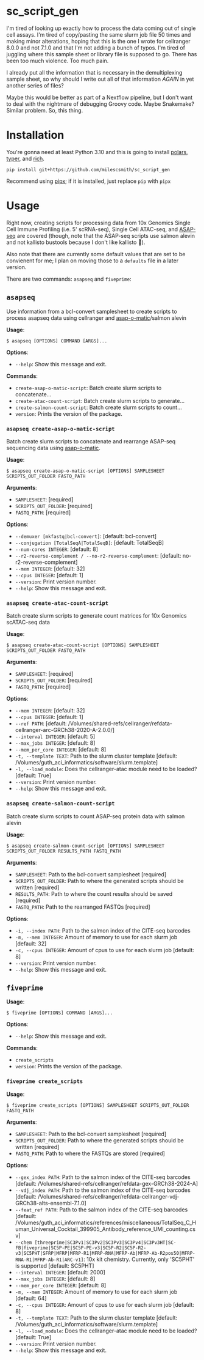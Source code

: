 # sc_script_gen

I'm tired of looking up exactly how to process the data coming out of single cell assays.  I'm tired of copy/pasting
the same slurm job file 50 times and making minor alterations, hoping that this is the one I wrote for cellranger 8.0.0
and not 7.1.0 and that I'm not adding a bunch of typos.  I'm tired of juggling where this sample sheet or library file is supposed to go. 
There has been too much violence. Too much pain.

I already put all the information that is necessary in the demultiplexing sample sheet, so why should I write out all of that
information *AGAIN* in yet another series of files?

Maybe this would be better as part of a Nextflow pipeline, but I don't want to deal with the nightmare of debugging
Groovy code. Maybe Snakemake? Similar problem.  So, this thing.

# Installation

You're gonna need at least Python 3.10 and this is going to install [polars](https://pola.rs/),
[typer](https://typer.tiangolo.com/), and [rich](https://rich.readthedocs.io/en/stable/introduction.html).

```
pip install git+https://github.com/milescsmith/sc_script_gen
```

Recommend using [pipx](https://pipx.pypa.io/stable/installation/); if it is installed, just replace `pip` with `pipx`

# Usage

Right now, creating scripts for processing data from 10x Genomics Single Cell Immune Profiling (i.e. 5' scRNA-seq),
Single Cell ATAC-seq, and [ASAP-seq](https://cite-seq.com/asapseq/) are covered (though, note that the ASAP-seq
scripts use salmon alevin and not kallisto bustools because I don't like kallisto :shrug:).

Also note that there are currently some default values that are set to be convienent for me; I plan on moving those to
a `defaults` file in a later version.

There are two commands: `asapseq` and `fiveprime`:


## `asapseq`

Use information from a bcl-convert samplesheet to create scripts to process asapseq data using cellranger and [asap-o-matic](https://github.com/milescsmith/asap_o_matic)/salmon alevin

**Usage**:

```console
$ asapseq [OPTIONS] COMMAND [ARGS]...
```

**Options**:

* `--help`: Show this message and exit.

**Commands**:

* `create-asap-o-matic-script`: Batch create slurm scripts to concatenate...
* `create-atac-count-script`: Batch create slurm scripts to generate...
* `create-salmon-count-script`: Batch create slurm scripts to count...
* `version`: Prints the version of the package.

### `asapseq create-asap-o-matic-script`

Batch create slurm scripts to concatenate and rearrange ASAP-seq sequencing
data using [asap-o-matic](https://github.com/milescsmith/asap_o_matic).

**Usage**:

```console
$ asapseq create-asap-o-matic-script [OPTIONS] SAMPLESHEET SCRIPTS_OUT_FOLDER FASTQ_PATH
```

**Arguments**:

* `SAMPLESHEET`: [required]
* `SCRIPTS_OUT_FOLDER`: [required]
* `FASTQ_PATH`: [required]

**Options**:

* `--demuxer [mkfastq|bcl-convert]`: [default: bcl-convert]
* `--conjugation [TotalSeqA|TotalSeqB]`: [default: TotalSeqB]
* `--num-cores INTEGER`: [default: 8]
* `--r2-reverse-complement / --no-r2-reverse-complement`: [default: no-r2-reverse-complement]
* `--mem INTEGER`: [default: 32]
* `--cpus INTEGER`: [default: 1]
* `--version`: Print version number.
* `--help`: Show this message and exit.

### `asapseq create-atac-count-script`

Batch create slurm scripts to generate count matrices for 10x Genomics scATAC-seq data

**Usage**:

```console
$ asapseq create-atac-count-script [OPTIONS] SAMPLESHEET SCRIPTS_OUT_FOLDER FASTQ_PATH
```

**Arguments**:

* `SAMPLESHEET`: [required]
* `SCRIPTS_OUT_FOLDER`: [required]
* `FASTQ_PATH`: [required]

**Options**:

* `--mem INTEGER`: [default: 32]
* `--cpus INTEGER`: [default: 1]
* `--ref PATH`: [default: /Volumes/shared-refs/cellranger/refdata-cellranger-arc-GRCh38-2020-A-2.0.0/]
* `--interval INTEGER`: [default: 5]
* `--max_jobs INTEGER`: [default: 8]
* `--mem_per_core INTEGER`: [default: 8]
* `-t, --template TEXT`: Path to the slurm cluster template  [default: /Volumes/guth_aci_informatics/software/slurm.template]
* `-l, --load_module`: Does the cellranger-atac module need to be loaded?  [default: True]
* `--version`: Print version number.
* `--help`: Show this message and exit.

### `asapseq create-salmon-count-script`

Batch create slurm scripts to count ASAP-seq protein data with salmon alevin

**Usage**:

```console
$ asapseq create-salmon-count-script [OPTIONS] SAMPLESHEET SCRIPTS_OUT_FOLDER RESULTS_PATH FASTQ_PATH
```

**Arguments**:

* `SAMPLESHEET`: Path to the bcl-convert samplesheet  [required]
* `SCRIPTS_OUT_FOLDER`: Path to where the generated scripts should be written  [required]
* `RESULTS_PATH`: Path to where the count results should be saved  [required]
* `FASTQ_PATH`: Path to the rearranged FASTQs  [required]

**Options**:

* `-i, --index PATH`: Path to the salmon index of the CITE-seq barcodes
* `-m, --mem INTEGER`: Amount of memory to use for each slurm job  [default: 32]
* `-c, --cpus INTEGER`: Amount of cpus to use for each slurm job  [default: 8]
* `--version`: Print version number.
* `--help`: Show this message and exit.

## `fiveprime`

**Usage**:

```console
$ fiveprime [OPTIONS] COMMAND [ARGS]...
```

**Options**:

* `--help`: Show this message and exit.

**Commands**:

* `create_scripts`
* `version`: Prints the version of the package.

### `fiveprime create_scripts`

**Usage**:

```console
$ fiveprime create_scripts [OPTIONS] SAMPLESHEET SCRIPTS_OUT_FOLDER FASTQ_PATH
```

**Arguments**:

* `SAMPLESHEET`: Path to the bcl-convert samplesheet  [required]
* `SCRIPTS_OUT_FOLDER`: Path to where the generated scripts should be written  [required]
* `FASTQ_PATH`: Path to where the FASTQs are stored  [required]

**Options**:

* `--gex_index PATH`: Path to the salmon index of the CITE-seq barcodes  [default: /Volumes/shared-refs/cellranger/refdata-gex-GRCh38-2024-A]
* `--vdj_index PATH`: Path to the salmon index of the CITE-seq barcodes  [default: /Volumes/shared-refs/cellranger/refdata-cellranger-vdj-GRCh38-alts-ensembl-7.1.0]
* `--feat_ref PATH`: Path to the salmon index of the CITE-seq barcodes  [default: /Volumes/guth_aci_informatics/references/miscellaneous/TotalSeq_C_Human_Universal_Cocktail_399905_Antibody_reference_UMI_counting.csv]
* `--chem [threeprime|SC3Pv1|SC3Pv2|SC3Pv3|SC3Pv4|SC3Pv3HT|SC-FB|fiveprime|SC5P-PE|SC5P-PE-v3|SC5P-R2|SC5P-R2-v3|SC5PHT|SFRP|MFRP|MFRP-R1|MFRP-RNA|MFRP-Ab|MFRP-Ab-R2pos50|MFRP-RNA-R1|MFRP-Ab-R1|ARC-v1]`: 10x kit chemistry. Currently, only 'SC5PHT' is supported  [default: SC5PHT]
* `--interval INTEGER`: [default: 2000]
* `--max_jobs INTEGER`: [default: 8]
* `--mem_per_core INTEGER`: [default: 8]
* `-m, --mem INTEGER`: Amount of memory to use for each slurm job  [default: 64]
* `-c, --cpus INTEGER`: Amount of cpus to use for each slurm job  [default: 8]
* `-t, --template TEXT`: Path to the slurm cluster template  [default: /Volumes/guth_aci_informatics/software/slurm.template]
* `-l, --load_module`: Does the cellranger-atac module need to be loaded?  [default: True]
* `--version`: Print version number.
* `--help`: Show this message and exit.
